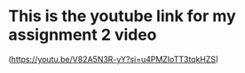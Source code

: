 # This is the youtube link for my assignment 2 video
(https://youtu.be/V82A5N3R-yY?si=u4PMZIoTT3tqkHZS)
